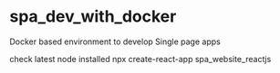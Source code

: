# spa_dev_with_docker
Docker based environment to develop Single page apps

check latest node installed
npx create-react-app spa_website_reactjs
